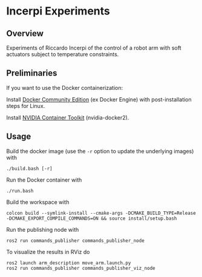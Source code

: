 # Incerpi Experiments

## Overview

Experiments of Riccardo Incerpi of the control of a robot arm with soft actuators subject to temperature constraints.


## Preliminaries

If you want to use the Docker containerization:

Install [Docker Community Edition](https://docs.docker.com/engine/install/ubuntu/) (ex Docker Engine) with post-installation steps for Linux.

Install [NVIDIA Container Toolkit](https://docs.nvidia.com/datacenter/cloud-native/container-toolkit/install-guide.html#setting-up-nvidia-container-toolkit) (nvidia-docker2).


## Usage

Build the docker image (use the `-r` option to update the underlying images) with
```shell
./build.bash [-r]
```

Run the Docker container with
```shell
./run.bash
```

Build the workspace with 
```shell
colcon build --symlink-install --cmake-args -DCMAKE_BUILD_TYPE=Release -DCMAKE_EXPORT_COMPILE_COMMANDS=ON && source install/setup.bash
```

Run the publishing node with
```shell
ros2 run commands_publisher commands_publisher_node
```

To visualize the results in RViz do
```shell
ros2 launch arm_description move_arm.launch.py
ros2 run commands_publisher commands_publisher_viz_node
```
